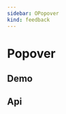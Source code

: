 ```yaml
---
sidebar: OPopover
kind: feedback
---
```


# Popover

## Demo

<!-- @usage PopoverUsage -->
<!-- @case:a|k|e PopoverType -->

## Api

<!-- @api OPopover -->
